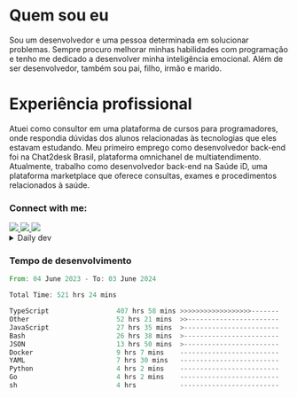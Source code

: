 # Quem sou eu
Sou um desenvolvedor e uma pessoa determinada em solucionar problemas. Sempre procuro melhorar minhas habilidades com programação e tenho me dedicado a desenvolver minha inteligência emocional. Além de ser desenvolvedor, também sou pai, filho, irmão e marido.

# Experiência profissional
Atuei como consultor em uma plataforma de cursos para programadores, onde respondia dúvidas dos alunos relacionadas às tecnologias que eles estavam estudando.
Meu primeiro emprego como desenvolvedor back-end foi na Chat2desk Brasil, plataforma omnichanel de multiatendimento.
Atualmente, trabalho como desenvolvedor back-end na Saúde iD, uma plataforma marketplace que oferece consultas, exames e procedimentos relacionados à saúde.

### Connect with me:
<a href="https://www.linkedin.com/in/theusmoreira" target="_blank" >
<img src="https://img.shields.io/badge/linkedin-%230077B5.svg?&style=for-the-badge&logo=linkedin&logoColor=white ">
</a>
<a href="https://www.instagram.com/matheus.s.moreira/" target="_blank">
<img src="https://img.shields.io/badge/instagram-%23E4405F.svg?&style=for-the-badge&logo=instagram&logoColor=white">
</a>
<a href="mailto:matheussm301@gmail.com"  target="_blank">
<img src="https://img.shields.io/badge/gmail-%23E4405F.svg?&style=for-the-badge&logo=gmail&logoColor=white">
</a>


<details>
  <summary>Daily dev </summary>
<p>
  <a href="https://app.daily.dev/matheussantos"><img src="https://github.com/matheus-santos-moreira/matheus-santos-moreira/blob/master/devcard.svg" width="200" alt="Matheus Santos's Dev Card"/></a>
 </p>
</details>

<h3>Tempo de desenvolvimento</h3>

<!--START_SECTION:waka-->

```rust
From: 04 June 2023 - To: 03 June 2024

Total Time: 521 hrs 24 mins

TypeScript                 407 hrs 58 mins >>>>>>>>>>>>>>>>>>-------   71.11 %
Other                      52 hrs 21 mins  >>-----------------------   09.12 %
JavaScript                 27 hrs 35 mins  >------------------------   04.81 %
Bash                       26 hrs 38 mins  >------------------------   04.64 %
JSON                       13 hrs 50 mins  >------------------------   02.41 %
Docker                     9 hrs 7 mins    -------------------------   01.59 %
YAML                       7 hrs 30 mins   -------------------------   01.31 %
Python                     4 hrs 2 mins    -------------------------   00.70 %
Go                         4 hrs 2 mins    -------------------------   00.70 %
sh                         4 hrs           -------------------------   00.70 %
```

<!--END_SECTION:waka-->

